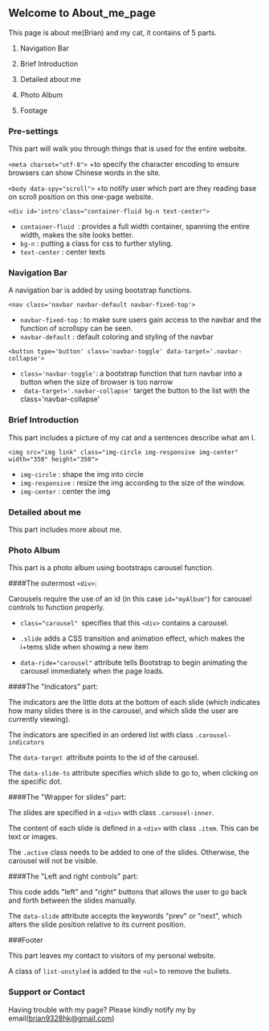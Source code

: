 ## Welcome to About_me_page

This page is about me(Brian) and my cat, it contains of 5 parts.

1. Navigation Bar

2. Brief Introduction

3. Detailed about me

4. Photo Album

5. Footage
  
  
### Pre-settings

This part will walk you through things that is used for the entire website.

```<meta charset="utf-8">```
+to specify the character encoding to ensure browsers can show Chinese words in the site.

```<body data-spy="scroll">```
+to notify user which part are they reading base on scroll position on this one-page website.

```<div id='intro'class="container-fluid bg-n text-center">```
+ ```container-fluid ```: provides a full width container, spanning the entire width, makes the site looks better.
+ ```bg-n``` : putting a class for css to further styling.
+ ```text-center``` : center texts

### Navigation Bar

A navigation bar is added by using bootstrap functions.

```<nav class='navbar navbar-default navbar-fixed-top'>```
+ ```navbar-fixed-top``` :
  to make sure users gain access to the navbar and the function of scrollspy can be seen.
+ ```navbar-default``` : 
  default coloring and styling of the navbar

```<button type='button' class='navbar-toggle' data-target='.navbar-collapse'>```
+ ```class='navbar-toggle'```: 
  a bootstrap function that turn navbar into a button when the size of browser is too narrow 
+ ``` data-target='.navbar-collapse'```
  target the button to the list with the class='navbar-collapse'

### Brief Introduction

This part includes a picture of my cat and a sentences describe what am I.

```<img src="img link" class="img-circle img-responsive img-center" width="350" height="350">```
+ ```img-circle``` : shape the img into circle
+ ```img-responsive``` : resize the img according to the size of the window.
+ ```img-center``` : center the img

### Detailed about me

This part includes more about me.

### Photo Album

This part is a photo album using bootstraps carousel function.

####The outermost ```<div>```:

Carousels require the use of an id (in this case ```id="myAlbum"```) for carousel controls to function properly.

+ ```class="carousel" ```specifies that this ```<div>``` contains a carousel.

+ ``` .slide ``` adds a CSS transition and animation effect, which makes the i+tems slide when showing a new item

+ ```data-ride="carousel"``` attribute tells Bootstrap to begin animating the carousel immediately when the page loads.


####The "Indicators" part:

The indicators are the little dots at the bottom of each slide (which indicates how many slides there is in the carousel, and which slide the user are currently viewing).

The indicators are specified in an ordered list with class ```.carousel-indicators```

The ```data-target ```attribute points to the id of the carousel.

The ```data-slide-to``` attribute specifies which slide to go to, when clicking on the specific dot.

####The "Wrapper for slides" part:

The slides are specified in a ```<div>``` with class ```.carousel-inner```.

The content of each slide is defined in a ```<div>``` with class ```.item```. This can be text or images.

The ```.active``` class needs to be added to one of the slides. Otherwise, the carousel will not be visible.

####The "Left and right controls" part:

This code adds "left" and "right" buttons that allows the user to go back and forth between the slides manually.

The ```data-slide``` attribute accepts the keywords "prev" or "next", which alters the slide position relative to its current position.

###Footer

This part leaves my contact to visitors of my personal website.

A class of ```list-unstyled``` is added to the ```<ul>``` to remove the bullets.

### Support or Contact

Having trouble with my page? Please kindly notify my by email(brian9328hk@gmail.com)
